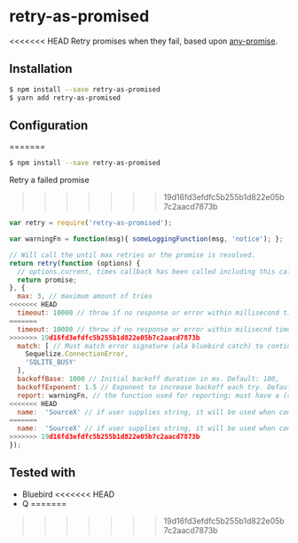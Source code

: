 # retry-as-promised

<<<<<<< HEAD
Retry promises when they fail, based upon [any-promise](https://github.com/kevinbeaty/any-promise).

## Installation

```sh
$ npm install --save retry-as-promised
$ yarn add retry-as-promised
```

## Configuration
=======
```sh
$ npm install --save retry-as-promised
```

Retry a failed promise
>>>>>>> 19d16fd3efdfc5b255b1d822e05b7c2aacd7873b

```js
var retry = require('retry-as-promised');

var warningFn = function(msg){ someLoggingFunction(msg, 'notice'); };

// Will call the until max retries or the promise is resolved.
return retry(function (options) {
  // options.current, times callback has been called including this call
  return promise;
}, {
  max: 3, // maximum amount of tries
<<<<<<< HEAD
  timeout: 10000 // throw if no response or error within millisecond timeout, default: undefined,
=======
  timeout: 10000 // throw if no response or error within milisecnd timeout, default: undefined,
>>>>>>> 19d16fd3efdfc5b255b1d822e05b7c2aacd7873b
  match: [ // Must match error signature (ala bluebird catch) to continue
    Sequelize.ConnectionError,
    'SQLITE_BUSY'
  ],
  backoffBase: 1000 // Initial backoff duration in ms. Default: 100,
  backoffExponent: 1.5 // Exponent to increase backoff each try. Default: 1.1
  report: warningFn, // the function used for reporting; must have a (string, object) argument signature, where string is the message that will passed in by retry-as-promised, and the object will be this configuration object + the $current property
<<<<<<< HEAD
  name:  'SourceX' // if user supplies string, it will be used when composing error/reporting messages; else if retry gets a callback, uses callback name in erroring/reporting; else (default) uses literal string 'unknown'
=======
  name:  'SourceX' // if user supplies string, it will be used when composing error/reporting messages; else if retry gets a callback, uses callback name in erroring/reporting; else (default) uses litteral string 'unknown'
>>>>>>> 19d16fd3efdfc5b255b1d822e05b7c2aacd7873b
});
```

## Tested with

- Bluebird
<<<<<<< HEAD
- Q
=======
>>>>>>> 19d16fd3efdfc5b255b1d822e05b7c2aacd7873b
